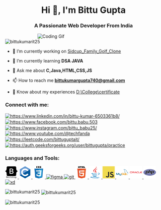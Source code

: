 <h1 align="center">Hi 👋, I'm Bittu Gupta</h1>
<h3 align="center">A Passionate Web Developer From India</h3>
<img align="right"src="https://camo.githubusercontent.com/cae12fddd9d6982901d82580bdf321d81fb299141098ca1c2d4891870827bf17/68747470733a2f2f6d69726f2e6d656469756d2e636f6d2f6d61782f313336302f302a37513379765349765f7430696f4a2d5a2e676966" alt="Coding Gif" width="400" >

<p align="left"> <img src="https://komarev.com/ghpvc/?username=bittukumarit25&label=Profile%20views&color=0e75b6&style=flat" alt="bittukumarit25" /> </p>

- 🔭 I’m currently working on [Sidcup_Family_Golf_Clone](https://github.com/bittukumarit25/Sidcup_Family_Golf_Clone)

- 🌱 I’m currently learning **DSA JAVA**

- 💬 Ask me about **C,Java,HTML,CSS,JS**

- 📫 How to reach me **bittukumargupta740@gmail.com**

- 📄 Know about my experiences [D:\College\certificate](D:\College\certificate)

<h3 align="left">Connect with me:</h3>
<p align="left">
<a href="https://linkedin.com/in/https://www.linkedin.com/in/bittu-kumar-6503361b8/" target="blank"><img align="center" src="https://raw.githubusercontent.com/rahuldkjain/github-profile-readme-generator/master/src/images/icons/Social/linked-in-alt.svg" alt="https://www.linkedin.com/in/bittu-kumar-6503361b8/" height="30" width="40" /></a>
<a href="https://fb.com/https://www.facebook.com/bittu.babu.503" target="blank"><img align="center" src="https://raw.githubusercontent.com/rahuldkjain/github-profile-readme-generator/master/src/images/icons/Social/facebook.svg" alt="https://www.facebook.com/bittu.babu.503" height="30" width="40" /></a>
<a href="https://instagram.com/https://www.instagram.com/bittu_babu25/" target="blank"><img align="center" src="https://raw.githubusercontent.com/rahuldkjain/github-profile-readme-generator/master/src/images/icons/Social/instagram.svg" alt="https://www.instagram.com/bittu_babu25/" height="30" width="40" /></a>
<a href="https://www.youtube.com/c/https://www.youtube.com/@techfanda" target="blank"><img align="center" src="https://raw.githubusercontent.com/rahuldkjain/github-profile-readme-generator/master/src/images/icons/Social/youtube.svg" alt="https://www.youtube.com/@techfanda" height="30" width="40" /></a>
<a href="https://www.leetcode.com/https://leetcode.com/bittuguptait/" target="blank"><img align="center" src="https://raw.githubusercontent.com/rahuldkjain/github-profile-readme-generator/master/src/images/icons/Social/leet-code.svg" alt="https://leetcode.com/bittuguptait/" height="30" width="40" /></a>
<a href="https://auth.geeksforgeeks.org/user/https://auth.geeksforgeeks.org/user/bittugupta/practice" target="blank"><img align="center" src="https://raw.githubusercontent.com/rahuldkjain/github-profile-readme-generator/master/src/images/icons/Social/geeks-for-geeks.svg" alt="https://auth.geeksforgeeks.org/user/bittugupta/practice" height="30" width="40" /></a>
</p>

<h3 align="left">Languages and Tools:</h3>
<p align="left"> <a href="https://getbootstrap.com" target="_blank" rel="noreferrer"> <img src="https://raw.githubusercontent.com/devicons/devicon/master/icons/bootstrap/bootstrap-plain-wordmark.svg" alt="bootstrap" width="40" height="40"/> </a> <a href="https://www.cprogramming.com/" target="_blank" rel="noreferrer"> <img src="https://raw.githubusercontent.com/devicons/devicon/master/icons/c/c-original.svg" alt="c" width="40" height="40"/> </a> <a href="https://www.w3schools.com/css/" target="_blank" rel="noreferrer"> <img src="https://raw.githubusercontent.com/devicons/devicon/master/icons/css3/css3-original-wordmark.svg" alt="css3" width="40" height="40"/> </a> <a href="https://www.figma.com/" target="_blank" rel="noreferrer"> <img src="https://www.vectorlogo.zone/logos/figma/figma-icon.svg" alt="figma" width="40" height="40"/> </a> <a href="https://git-scm.com/" target="_blank" rel="noreferrer"> <img src="https://www.vectorlogo.zone/logos/git-scm/git-scm-icon.svg" alt="git" width="40" height="40"/> </a> <a href="https://www.w3.org/html/" target="_blank" rel="noreferrer"> <img src="https://raw.githubusercontent.com/devicons/devicon/master/icons/html5/html5-original-wordmark.svg" alt="html5" width="40" height="40"/> </a> <a href="https://www.java.com" target="_blank" rel="noreferrer"> <img src="https://raw.githubusercontent.com/devicons/devicon/master/icons/java/java-original.svg" alt="java" width="40" height="40"/> </a> <a href="https://developer.mozilla.org/en-US/docs/Web/JavaScript" target="_blank" rel="noreferrer"> <img src="https://raw.githubusercontent.com/devicons/devicon/master/icons/javascript/javascript-original.svg" alt="javascript" width="40" height="40"/> </a> <a href="https://www.mysql.com/" target="_blank" rel="noreferrer"> <img src="https://raw.githubusercontent.com/devicons/devicon/master/icons/mysql/mysql-original-wordmark.svg" alt="mysql" width="40" height="40"/> </a> <a href="https://www.oracle.com/" target="_blank" rel="noreferrer"> <img src="https://raw.githubusercontent.com/devicons/devicon/master/icons/oracle/oracle-original.svg" alt="oracle" width="40" height="40"/> </a> <a href="https://www.php.net" target="_blank" rel="noreferrer"> <img src="https://raw.githubusercontent.com/devicons/devicon/master/icons/php/php-original.svg" alt="php" width="40" height="40"/> </a> <a href="https://www.adobe.com/products/xd.html" target="_blank" rel="noreferrer"> <img src="https://cdn.worldvectorlogo.com/logos/adobe-xd.svg" alt="xd" width="40" height="40"/> </a> </p>

<p><img align="left" src="https://github-readme-stats.vercel.app/api/top-langs?username=bittukumarit25&show_icons=true&locale=en&layout=compact" alt="bittukumarit25" /></p>

<p>&nbsp;<img align="center" src="https://github-readme-stats.vercel.app/api?username=bittukumarit25&show_icons=true&locale=en" alt="bittukumarit25" /></p>

<p><img align="center" src="https://github-readme-streak-stats.herokuapp.com/?user=bittukumarit25&" alt="bittukumarit25" /></p>
